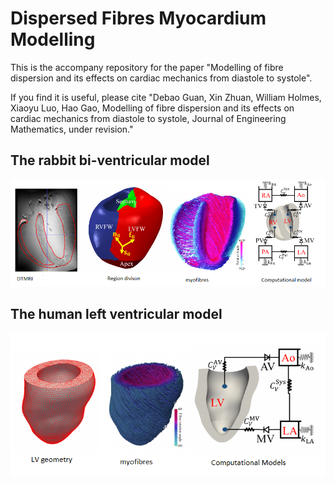 # Dispersed Fibres Myocardium Modelling
This is the accompany repository for the paper "Modelling of fibre dispersion and its effects on cardiac mechanics from diastole to systole". 

If you find it is useful, please cite 
"Debao Guan, Xin Zhuan, William Holmes, Xiaoyu Luo, Hao Gao, Modelling of fibre dispersion and its effects on cardiac mechanics from diastole to systole, Journal of Engineering Mathematics, under revision."

## The rabbit bi-ventricular model
<!--- ![The rabbit heart model](./figures/Rabbit.png) )
-->
<img src="./figures/Rabbit.png" width="600">

## The human left ventricular model
<img src="./figures/human.png" width="600">
